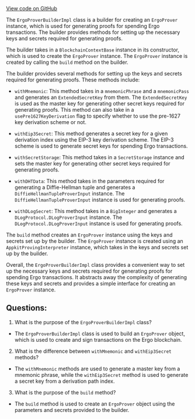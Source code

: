 [View code on GitHub](https://github.com/ergoplatform/ergo-appkit/lib-impl/src/main/java/org/ergoplatform/appkit/impl/ErgoProverBuilderImpl.scala)

The `ErgoProverBuilderImpl` class is a builder for creating an `ErgoProver` instance, which is used for generating proofs for spending Ergo transactions. The builder provides methods for setting up the necessary keys and secrets required for generating proofs.

The builder takes in a `BlockchainContextBase` instance in its constructor, which is used to create the `ErgoProver` instance. The `ErgoProver` instance is created by calling the `build` method on the builder.

The builder provides several methods for setting up the keys and secrets required for generating proofs. These methods include:

- `withMnemonic`: This method takes in a `mnemonicPhrase` and a `mnemonicPass` and generates an `ExtendedSecretKey` from them. The `ExtendedSecretKey` is used as the master key for generating other secret keys required for generating proofs. This method can also take in a `usePre1627KeyDerivation` flag to specify whether to use the pre-1627 key derivation scheme or not.

- `withEip3Secret`: This method generates a secret key for a given derivation index using the EIP-3 key derivation scheme. The EIP-3 scheme is used to generate secret keys for spending Ergo transactions.

- `withSecretStorage`: This method takes in a `SecretStorage` instance and sets the master key for generating other secret keys required for generating proofs.

- `withDHTData`: This method takes in the parameters required for generating a Diffie-Hellman tuple and generates a `DiffieHellmanTupleProverInput` instance. The `DiffieHellmanTupleProverInput` instance is used for generating proofs.

- `withDLogSecret`: This method takes in a `BigInteger` and generates a `DLogProtocol.DLogProverInput` instance. The `DLogProtocol.DLogProverInput` instance is used for generating proofs.

The `build` method creates an `ErgoProver` instance using the keys and secrets set up by the builder. The `ErgoProver` instance is created using an `AppkitProvingInterpreter` instance, which takes in the keys and secrets set up by the builder.

Overall, the `ErgoProverBuilderImpl` class provides a convenient way to set up the necessary keys and secrets required for generating proofs for spending Ergo transactions. It abstracts away the complexity of generating these keys and secrets and provides a simple interface for creating an `ErgoProver` instance.
## Questions: 
 1. What is the purpose of the `ErgoProverBuilderImpl` class?
- The `ErgoProverBuilderImpl` class is used to build an `ErgoProver` object, which is used to create and sign transactions on the Ergo blockchain.

2. What is the difference between `withMnemonic` and `withEip3Secret` methods?
- The `withMnemonic` methods are used to generate a master key from a mnemonic phrase, while the `withEip3Secret` method is used to generate a secret key from a derivation path index.

3. What is the purpose of the `build` method?
- The `build` method is used to create an `ErgoProver` object using the parameters and secrets provided to the builder.